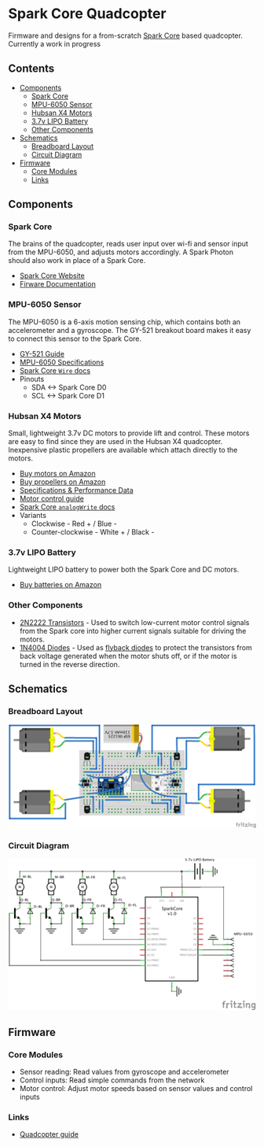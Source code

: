 Spark Core Quadcopter
=====================

Firmware and designs for a from-scratch [Spark Core](http://spark.io) based quadcopter. Currently a work in progress


Contents
--------

-   [Components](#components)
    -   [Spark Core](#spark-core)
    -   [MPU-6050 Sensor](#mpu6050-sensor)
    -   [Hubsan X4 Motors](#hubsan-x4-motors)
    -   [3.7v LIPO Battery](#37v-lipo-battery)
    -   [Other Components](#other-components)
-   [Schematics](#schematics)
    -   [Breadboard Layout](#breadboard-layout)
    -   [Circuit Diagram](#circuit-diagram)
-   [Firmware](#firmware)
    -   [Core Modules](#core-modules)
    -   [Links](#links)


Components
----------

### Spark Core

The brains of the quadcopter, reads user input over wi-fi and sensor input from the MPU-6050, and adjusts motors accordingly. A Spark Photon should also work in place of a Spark Core.

-   [Spark Core Website](http://spark.io)
-   [Firware Documentation](http://spark.io/firmware)


### MPU-6050 Sensor

The MPU-6050 is a 6-axis motion sensing chip, which contains both an accelerometer and a gyroscope. The GY-521 breakout board makes it easy to connect this sensor to the Spark Core.

-   [GY-521 Guide](http://playground.arduino.cc/Main/MPU-6050)
-   [MPU-6050 Specifications](http://www.invensense.com/mems/gyro/documents/PS-MPU-6000A-00v3.4.pdf)
-   [Spark Core `Wire` docs](http://docs.spark.io/firmware/#communication-wire)
-   Pinouts
    -   SDA <-> Spark Core D0
    -   SCL <-> Spark Core D1


### Hubsan X4 Motors

Small, lightweight 3.7v DC motors to provide lift and control. These motors are easy to find since they are used in the Hubsan X4 quadcopter. Inexpensive plastic propellers are available which attach directly to the motors.

-   [Buy motors on Amazon](http://www.amazon.com/Hubsan-Mini-Quadcopter-Spare-Motor/dp/B00B3RO0GE)
-   [Buy propellers on Amazon](http://www.amazon.com/gp/product/B00GZHI75C)
-   [Specifications & Performance Data](http://www.rcgroups.com/forums/showthread.php?t=2009496)
-   [Motor control guide](https://itp.nyu.edu/physcomp/labs/motors-and-transistors/using-a-transistor-to-control-high-current-loads-with-an-arduino)
-   [Spark Core `analogWrite` docs](http://docs.spark.io/firmware/#i-o-analogwrite)
-   Variants
    -   Clockwise - Red + / Blue -
    -   Counter-clockwise - White + / Black -


### 3.7v LIPO Battery

Lightweight LIPO battery to power both the Spark Core and DC motors.

-   [Buy batteries on Amazon](http://www.amazon.com/gp/product/B00HS5Y6G4/)


### Other Components

-   [2N2222 Transistors](http://en.wikipedia.org/wiki/2N2222) - Used to switch low-current motor control signals from the Spark core into higher current signals suitable for driving the motors.
-   [1N4004 Diodes](http://en.wikipedia.org/wiki/1N4001_and_1N5400_series_diodes) - Used as [flyback diodes](http://en.wikipedia.org/wiki/Flyback_diode) to protect the transistors from back voltage generated when the motor shuts off, or if the motor is turned in the reverse direction.


Schematics
----------

### Breadboard Layout

![Breadboard diagram](schematics/breadboard.png)

### Circuit Diagram

![Circuit schematic](schematics/schematic.png)


Firmware
--------

### Core Modules

-   Sensor reading: Read values from gyroscope and accelerometer
-   Control inputs: Read simple commands from the network
-   Motor control: Adjust motor speeds based on sensor values and control inputs


### Links

-   [Quadcopter guide](https://ghowen.me/build-your-own-quadcopter-autopilot/)
